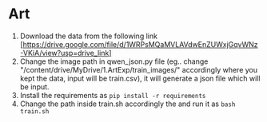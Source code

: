 # Art
1. Download the data from the following link [https://drive.google.com/file/d/1WRPsMQaMVLAVdwEnZUWxjGqvWNz-VKiA/view?usp=drive_link]
2. Change the image path in qwen_json.py file (eg.. change "/content/drive/MyDrive/1.ArtExp/train_images/" accordingly where you kept the data, input will be train.csv), it will generate a json file which will be input.
3. Install the requirements as ```pip install -r requirements```
4. Change the path inside train.sh accordingly the  and run it as ```bash train.sh```
